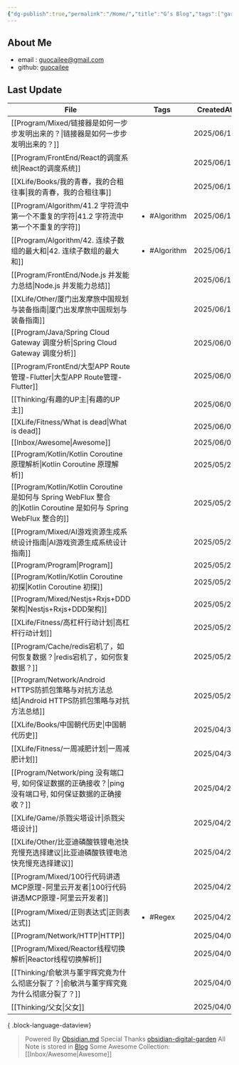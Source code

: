 ```yaml
---
{"dg-publish":true,"permalink":"/Home/","title":"G‘s Blog","tags":["gardenEntry"],"noteIcon":"","created":"2025-06-18T01:32:20.569+08:00"}
---
```


## About Me
* email : [guocailee@gmail.com](mailto:guocailee@gmail.com)
* github: [guocailee](https://github.com/guocailee)

## Last Update

| File                                                                                                     | Tags                         | CreatedAt  |
| -------------------------------------------------------------------------------------------------------- | ---------------------------- | ---------- |
| [[Program/Mixed/链接器是如何一步步发明出来的？\|链接器是如何一步步发明出来的？]]                                                    | <ul></ul>                    | 2025/06/19 |
| [[Program/FrontEnd/React的调度系统\|React的调度系统]]                                                           | <ul></ul>                    | 2025/06/15 |
| [[XLife/Books/我的青春，我的合租往事\|我的青春，我的合租往事]]                                                              | <ul></ul>                    | 2025/06/15 |
| [[Program/Algorithm/41.2 字符流中第一个不重复的字符\|41.2 字符流中第一个不重复的字符]]                                          | <ul><li>#Algorithm</li></ul> | 2025/06/15 |
| [[Program/Algorithm/42. 连续子数组的最大和\|42. 连续子数组的最大和]]                                                    | <ul><li>#Algorithm</li></ul> | 2025/06/15 |
| [[Program/FrontEnd/Node.js 并发能力总结\|Node.js 并发能力总结]]                                                   | <ul></ul>                    | 2025/06/15 |
| [[XLife/Other/厦门出发摩旅中国规划与装备指南\|厦门出发摩旅中国规划与装备指南]]                                                      | <ul></ul>                    | 2025/06/15 |
| [[Program/Java/Spring Cloud Gateway 调度分析\|Spring Cloud Gateway 调度分析]]                                 | <ul></ul>                    | 2025/06/08 |
| [[Program/FrontEnd/大型APP Route管理-Flutter\|大型APP Route管理-Flutter]]                                     | <ul></ul>                    | 2025/06/08 |
| [[Thinking/有趣的UP主\|有趣的UP主]]                                                                           | <ul></ul>                    | 2025/06/08 |
| [[XLife/Fitness/What is dead\|What is dead]]                                                          | <ul></ul>                    | 2025/06/08 |
| [[Inbox/Awesome\|Awesome]]                                                                            | <ul></ul>                    | 2025/06/08 |
| [[Program/Kotlin/Kotlin Coroutine 原理解析\|Kotlin Coroutine 原理解析]]                                       | <ul></ul>                    | 2025/05/28 |
| [[Program/Kotlin/Kotlin Coroutine 是如何与 Spring WebFlux 整合的\|Kotlin Coroutine 是如何与 Spring WebFlux 整合的]] | <ul></ul>                    | 2025/05/28 |
| [[Program/Mixed/AI游戏资源生成系统设计指南\|AI游戏资源生成系统设计指南]]                                                      | <ul></ul>                    | 2025/05/28 |
| [[Program/Program\|Program]]                                                                          | <ul></ul>                    | 2025/05/28 |
| [[Program/Kotlin/Kotlin Coroutine 初探\|Kotlin Coroutine 初探]]                                           | <ul></ul>                    | 2025/05/28 |
| [[Program/Mixed/Nestjs+Rxjs+DDD架构\|Nestjs+Rxjs+DDD架构]]                                                | <ul></ul>                    | 2025/05/22 |
| [[XLife/Fitness/高杠杆行动计划\|高杠杆行动计划]]                                                                    | <ul></ul>                    | 2025/05/22 |
| [[Program/Cache/redis宕机了，如何恢复数据？\|redis宕机了，如何恢复数据？]]                                                  | <ul></ul>                    | 2025/05/22 |
| [[Program/Network/Android HTTPS防抓包策略与对抗方法总结\|Android HTTPS防抓包策略与对抗方法总结]]                              | <ul></ul>                    | 2025/05/22 |
| [[XLife/Books/中国朝代历史\|中国朝代历史]]                                                                        | <ul></ul>                    | 2025/04/30 |
| [[XLife/Fitness/一周减肥计划\|一周减肥计划]]                                                                      | <ul></ul>                    | 2025/04/30 |
| [[Program/Network/ping 没有端口号, 如何保证数据的正确接收？\|ping 没有端口号, 如何保证数据的正确接收？]]                                | <ul></ul>                    | 2025/04/22 |
| [[XLife/Game/杀戮尖塔设计\|杀戮尖塔设计]]                                                                         | <ul></ul>                    | 2025/04/22 |
| [[XLife/Other/比亚迪磷酸铁锂电池快充慢充选择建议\|比亚迪磷酸铁锂电池快充慢充选择建议]]                                                  | <ul></ul>                    | 2025/04/22 |
| [[Program/Mixed/100行代码讲透MCP原理-阿里云开发者\|100行代码讲透MCP原理-阿里云开发者]]                                          | <ul></ul>                    | 2025/04/22 |
| [[Program/Mixed/正则表达式\|正则表达式]]                                                                        | <ul><li>#Regex</li></ul>     | 2025/04/22 |
| [[Program/Network/HTTP\|HTTP]]                                                                        | <ul></ul>                    | 2025/04/09 |
| [[Program/Mixed/Reactor线程切换解析\|Reactor线程切换解析]]                                                        | <ul></ul>                    | 2025/04/01 |
| [[Thinking/俞敏洪与董宇辉究竟为什么彻底分裂了？\|俞敏洪与董宇辉究竟为什么彻底分裂了？]]                                                   | <ul></ul>                    | 2025/04/01 |
| [[Thinking/父女\|父女]]                                                                                   | <ul></ul>                    | 2025/04/01 |

{ .block-language-dataview}


> Powered By [Obsidian.md](https://obsidian.md/) 
> Special Thanks [obsidian-digital-garden](https://github.com/oleeskild/obsidian-digital-garden)
 >All Note is stored in [Blog](https://github.com/guocailee/blog)
> Some Awesome Collection: [[Inbox/Awesome\|Awesome]]
